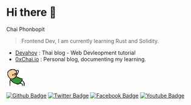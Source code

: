 # Hi there 👋

Chai Phonbopit
> Frontend Dev, I am currently learning Rust and Solidity.

* [Devahoy](https://devahoy.com) : Thai blog - Web Devleopment tutorial
* [0xChai.io](https://0xchai.io) : Personal blog, documenting my learning.

<img width="48" src="https://github.com/Phonbopit/phonbopit/blob/master/awyeah.gif" />

[![Github Badge](http://img.shields.io/badge/-Github-black?style=flat-square&logo=github&link=https://github.com/phonbopit/)](https://github.com/phonbopit/) [![Twitter Badge](https://img.shields.io/badge/-Twitter-1da1f2?style=flat-square&logo=Twitter&logoColor=white&link=https://www.twitter.com/phonbopit/)](https://www.twitter.com/phonbopit) [![Facebook Badge](https://img.shields.io/badge/-Facebook-3b5998?style=flat-square&logo=Facebook&logoColor=white&link=https://facebook.com/phonbopit)](https://facebook.com/phonbopit) [![Youtube Badge](https://img.shields.io/badge/-Youtube-ff0000?style=flat-square&logo=Youtube&logoColor=white&link=https://youtube.com/c/DevahoyOfficial)](https://youtube.com/c/DevahoyOfficial)
